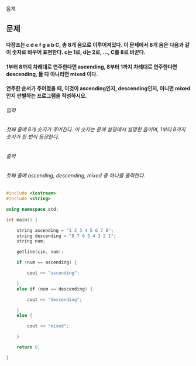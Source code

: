 음계
## 문제
#### 다장조는 c d e f g a b C, 총 8개 음으로 이루어져있다. 이 문제에서 8개 음은 다음과 같이 숫자로 바꾸어 표현한다. c는 1로, d는 2로, ..., C를 8로 바꾼다.

#### 1부터 8까지 차례대로 연주한다면 ascending, 8부터 1까지 차례대로 연주한다면 descending, 둘 다 아니라면 mixed 이다.

#### 연주한 순서가 주어졌을 때, 이것이 ascending인지, descending인지, 아니면 mixed인지 판별하는 프로그램을 작성하시오.

###### 입력
###### 첫째 줄에 8개 숫자가 주어진다. 이 숫자는 문제 설명에서 설명한 음이며, 1부터 8까지 숫자가 한 번씩 등장한다.

###### 출력
###### 첫째 줄에 ascending, descending, mixed 중 하나를 출력한다.

```c++
#include <iostream>
#include <string>

using namespace std;

int main() {

	string ascending = "1 2 3 4 5 6 7 8";
	string descending = "8 7 6 5 4 3 2 1";
	string num;

	getline(cin, num);

	if (num == ascending) {

		cout << "ascending";

	}
	else if (num == descending) {

		cout << "descending";

	}
	else {

		cout << "mixed";

	}

	return 0;

}
```
